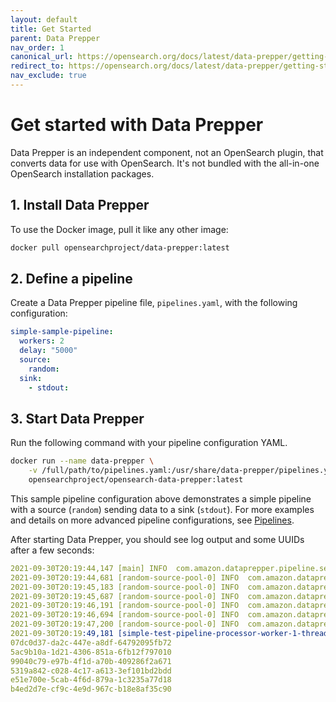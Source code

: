 ```yaml
---
layout: default
title: Get Started
parent: Data Prepper
nav_order: 1
canonical_url: https://opensearch.org/docs/latest/data-prepper/getting-started/
redirect_to: https://opensearch.org/docs/latest/data-prepper/getting-started/
nav_exclude: true
---
```


# Get started with Data Prepper

Data Prepper is an independent component, not an OpenSearch plugin, that converts data for use with OpenSearch. It's not bundled with the all-in-one OpenSearch installation packages.

## 1. Install Data Prepper

To use the Docker image, pull it like any other image:

```bash
docker pull opensearchproject/data-prepper:latest
```

## 2. Define a pipeline

Create a Data Prepper pipeline file, `pipelines.yaml`, with the following configuration:

```yml
simple-sample-pipeline:
  workers: 2
  delay: "5000"
  source:
    random:
  sink:
    - stdout:
```

## 3. Start Data Prepper

Run the following command with your pipeline configuration YAML.

```bash
docker run --name data-prepper \
    -v /full/path/to/pipelines.yaml:/usr/share/data-prepper/pipelines.yaml \
    opensearchproject/opensearch-data-prepper:latest
```

This sample pipeline configuration above demonstrates a simple pipeline with a source (`random`) sending data to a sink (`stdout`). For more examples and details on more advanced pipeline configurations, see [Pipelines]({{site.url}}{{site.baseurl}}/clients/data-prepper/pipelines).

After starting Data Prepper, you should see log output and some UUIDs after a few seconds:

```yml
2021-09-30T20:19:44,147 [main] INFO  com.amazon.dataprepper.pipeline.server.DataPrepperServer - Data Prepper server running at :4900
2021-09-30T20:19:44,681 [random-source-pool-0] INFO  com.amazon.dataprepper.plugins.source.RandomStringSource - Writing to buffer
2021-09-30T20:19:45,183 [random-source-pool-0] INFO  com.amazon.dataprepper.plugins.source.RandomStringSource - Writing to buffer
2021-09-30T20:19:45,687 [random-source-pool-0] INFO  com.amazon.dataprepper.plugins.source.RandomStringSource - Writing to buffer
2021-09-30T20:19:46,191 [random-source-pool-0] INFO  com.amazon.dataprepper.plugins.source.RandomStringSource - Writing to buffer
2021-09-30T20:19:46,694 [random-source-pool-0] INFO  com.amazon.dataprepper.plugins.source.RandomStringSource - Writing to buffer
2021-09-30T20:19:47,200 [random-source-pool-0] INFO  com.amazon.dataprepper.plugins.source.RandomStringSource - Writing to buffer
2021-09-30T20:19:49,181 [simple-test-pipeline-processor-worker-1-thread-1] INFO  com.amazon.dataprepper.pipeline.ProcessWorker -  simple-test-pipeline Worker: Processing 6 records from buffer
07dc0d37-da2c-447e-a8df-64792095fb72
5ac9b10a-1d21-4306-851a-6fb12f797010
99040c79-e97b-4f1d-a70b-409286f2a671
5319a842-c028-4c17-a613-3ef101bd2bdd
e51e700e-5cab-4f6d-879a-1c3235a77d18
b4ed2d7e-cf9c-4e9d-967c-b18e8af35c90
```
